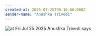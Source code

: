 ```yaml
---
created-at: 2025-07-25T09:16:00.000Z
sender-name: "Anushka Trivedi"
---
```


![at Fri Jul 25 2025 Anushka Trivedi says](./messages/images/IMG-20250725-WA0002.jpg)

